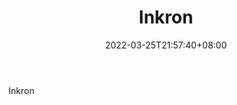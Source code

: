 ﻿---
weight: 
title: "Inkron"
description: "Inkron"
date: 2022-03-25T21:57:40+08:00
lastmod: 2022-03-25T16:45:40+08:00
draft: false
authors: ["Metabd"]
featuredImage: "541.webp"
link: "https://inkron.com/zh/%e9%a6%96%e9%a1%b5/"
tags: ["Inkron","先进制造"]
categories: ["navigation"]
navigation: ["先进制造"]
lightgallery: true
toc: true
pinned: false
recommend: false
recommend1: false
---
Inkron
